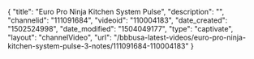 {
    "title": "Euro Pro Ninja Kitchen System Pulse",
    "description": "",
    "channelid": "111091684",
    "videoid": "110004183",
    "date_created": "1502524998",
    "date_modified": "1504049177",
    "type": "captivate",
    "layout": "channelVideo",
    "url": "\/bbbusa-latest-videos\/euro-pro-ninja-kitchen-system-pulse-3-notes\/111091684-110004183"
}